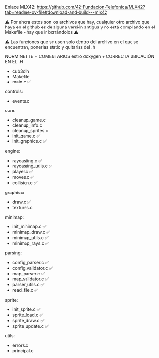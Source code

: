 Enlace MLX42: https://github.com/42-Fundacion-Telefonica/MLX42?tab=readme-ov-file#download-and-build---mlx42  

⚠️  Por ahora estos son los archivos que hay, cualquier otro archivo que haya en el github es de alguna versión antigua y no está compilando en el Makefile - hay que ir borrándolos ⚠️

⚠️ Las funciones que se usen solo dentro del archivo en el que se encuentran, ponerlas static y quitarlas del .h

NORMINETTE + COMENTARIOS estilo doxygen + CORRECTA UBICACIÓN EN EL .H
- cub3d.h
- Makefile
- main.c ✅

controls:
- events.c
 
core:
- cleanup_game.c 
- cleanup_info.c 
- cleanup_sprites.c  
- init_game.c ✅ 
- init_graphics.c ✅

engine:
- raycasting.c ✅ 
- raycasting_utils.c ✅
- player.c ✅ 
- moves.c ✅ 
- collision.c ✅

graphics:
- draw.c ✅
- textures.c

minimap:
- init_minimap.c ✅
- minimap_draw.c ✅
- minimap_utils.c ✅
- minimap_rays.c ✅

parsing:
- config_parser.c ✅
- config_validator.c ✅
- map_parser.c ✅ 
- map_validator.c ✅ 
- parser_utils.c ✅ 
- read_file.c ✅

sprite:
- init_sprite.c ✅
- sprite_load.c ✅
- sprite_draw.c ✅
- sprite_update.c ✅

utils:
- errors.c 
- principal.c
